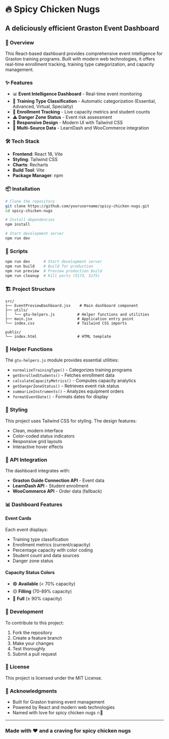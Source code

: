 # 🔥 Spicy Chicken Nugs

## A deliciously efficient Graston Event Dashboard

### 🚀 Overview

This React-based dashboard provides comprehensive event intelligence for Graston training programs. Built with modern web technologies, it offers real-time enrollment tracking, training type categorization, and capacity management.

### ✨ Features

- 📊 **Event Intelligence Dashboard** - Real-time event monitoring
- 🎯 **Training Type Classification** - Automatic categorization (Essential, Advanced, Virtual, Specialty)
- 👥 **Enrollment Tracking** - Live capacity metrics and student counts
- ⚠️ **Danger Zone Status** - Event risk assessment
- 📱 **Responsive Design** - Modern UI with Tailwind CSS
- 🔄 **Multi-Source Data** - LearnDash and WooCommerce integration

### 🛠️ Tech Stack

- **Frontend**: React 18, Vite
- **Styling**: Tailwind CSS
- **Charts**: Recharts
- **Build Tool**: Vite
- **Package Manager**: npm

### 📦 Installation

```bash
# Clone the repository
git clone https://github.com/yourusername/spicy-chicken-nugs.git
cd spicy-chicken-nugs

# Install dependencies
npm install

# Start development server
npm run dev
```

### 🚀 Scripts

```bash
npm run dev      # Start development server
npm run build    # Build for production
npm run preview  # Preview production build
npm run cleanup  # Kill ports (5173, 5175)
```

### 🏗️ Project Structure

```text
src/
├── EventPreviewDashboard.jsx    # Main dashboard component
├── utils/
│   └── gtu-helpers.js          # Helper functions and utilities
├── main.jsx                    # Application entry point
└── index.css                   # Tailwind CSS imports

public/
└── index.html                  # HTML template
```

### 🔧 Helper Functions

The `gtu-helpers.js` module provides essential utilities:

- `normalizeTrainingType()` - Categorizes training programs
- `getEnrolledStudents()` - Fetches enrollment data
- `calculateCapacityMetrics()` - Computes capacity analytics
- `getDangerZoneStatus()` - Retrieves event risk status
- `summarizeInstruments()` - Analyzes equipment orders
- `formatEventDate()` - Formats dates for display

### 🎨 Styling

This project uses Tailwind CSS for styling. The design features:

- Clean, modern interface
- Color-coded status indicators
- Responsive grid layouts
- Interactive hover effects

### 🔌 API Integration

The dashboard integrates with:

- **Graston Guide Connection API** - Event data
- **LearnDash API** - Student enrollment
- **WooCommerce API** - Order data (fallback)

### 📊 Dashboard Features

#### Event Cards

Each event displays:

- Training type classification
- Enrollment metrics (current/capacity)
- Percentage capacity with color coding
- Student count and data sources
- Danger zone status

#### Capacity Status Colors

- 🟢 **Available** (< 70% capacity)
- 🟡 **Filling** (70-89% capacity)
- 🔴 **Full** (≥ 90% capacity)

### 🚀 Development

To contribute to this project:

1. Fork the repository
2. Create a feature branch
3. Make your changes
4. Test thoroughly
5. Submit a pull request

### 📝 License

This project is licensed under the MIT License.

### 🙏 Acknowledgments

- Built for Graston training event management
- Powered by React and modern web technologies
- Named with love for spicy chicken nugs 🔥🍗

---

### Made with ❤️ and a craving for spicy chicken nugs

